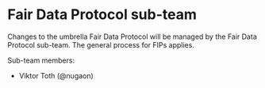 # Fair Data Protocol sub-team

Changes to the umbrella Fair Data Protocol will be managed by the Fair Data Protocol sub-team. The general process for FIPs applies.

Sub-team members:

- Viktor Toth (@nugaon)
